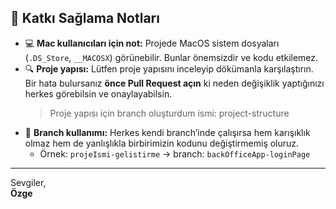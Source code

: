 ## 📌 Katkı Sağlama Notları  

- 💻 **Mac kullanıcıları için not:** Projede MacOS sistem dosyaları (`.DS_Store`, `__MACOSX`) görünebilir. Bunlar önemsizdir ve kodu etkilemez.  
- 🔍 **Proje yapısı:** Lütfen proje yapısını inceleyip dökümanla karşılaştırın. Bir hata bulursanız **önce Pull Request açın** ki neden değişiklik yaptığınızı herkes görebilsin ve onaylayabilsin.
  > Proje yapısı için branch oluşturdum ismi: project-structure
- 🌿 **Branch kullanımı:** Herkes kendi branch’inde çalışırsa hem karışıklık olmaz hem de yanlışlıkla birbirimizin kodunu değiştirmemiş oluruz.  
   - Örnek: `projeIsmi-gelistirme` → branch: `backOfficeApp-loginPage`  

---

Sevgiler,  
**Özge** 
